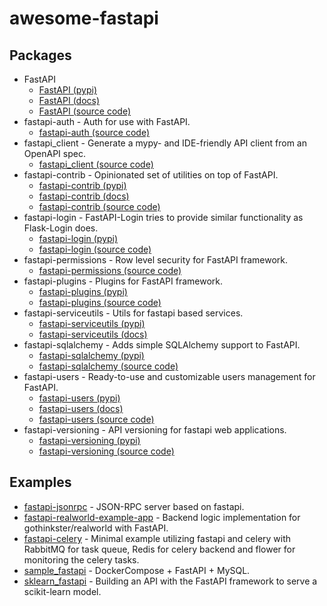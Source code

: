# awesome-fastapi

## Packages

- FastAPI
  - [FastAPI (pypi)](https://pypi.org/project/fastapi/)
  - [FastAPI (docs)](https://fastapi.tiangolo.com/)
  - [FastAPI (source code)](https://github.com/tiangolo/fastapi)
- fastapi-auth - Auth for use with FastAPI.
  - [fastapi-auth (source code)](https://github.com/dmontagu/fastapi-auth)
- fastapi_client - Generate a mypy- and IDE-friendly API client from an OpenAPI spec.
  - [fastapi_client (source code)](https://github.com/dmontagu/fastapi_client)
- fastapi-contrib - Opinionated set of utilities on top of FastAPI.
  - [fastapi-contrib (pypi)](https://pypi.org/project/fastapi-contrib/)
  - [fastapi-contrib (docs)](https://fastapi-contrib.readthedocs.io/en/latest/readme.html)
  - [fastapi-contrib (source code)](https://github.com/identixone/fastapi_contrib)
- fastapi-login - FastAPI-Login tries to provide similar functionality as Flask-Login does.
  - [fastapi-login (pypi)](https://pypi.org/project/fastapi-login/)
  - [fastapi-login (source code)](https://github.com/MushroomMaula/fastapi_login)
- fastapi-permissions - Row level security for FastAPI framework.
  - [fastapi-permissions (source code)](https://github.com/holgi/fastapi-permissions)
- fastapi-plugins - Plugins for FastAPI framework.
  - [fastapi-plugins (pypi)](https://pypi.org/project/fastapi-plugins/)
  - [fastapi-plugins (source code)](https://github.com/madkote/fastapi-plugins)
- fastapi-serviceutils - Utils for fastapi based services.
  - [fastapi-serviceutils (pypi)](https://pypi.org/project/fastapi-serviceutils/)
  - [fastapi-serviceutils (docs)](https://fastapi-serviceutils.readthedocs.io)
- fastapi-sqlalchemy - Adds simple SQLAlchemy support to FastAPI.
  - [fastapi-sqlalchemy (pypi)](https://pypi.org/project/FastAPI-SQLAlchemy/)
  - [fastapi-sqlalchemy (source code)](https://github.com/mfreeborn/fastapi-sqlalchemy)
- fastapi-users - Ready-to-use and customizable users management for FastAPI.
  - [fastapi-users (pypi)](https://pypi.org/project/fastapi-users/)
  - [fastapi-users (docs)](https://frankie567.github.io/fastapi-users/)
  - [fastapi-users (source code)](https://github.com/frankie567/fastapi-users)
- fastapi-versioning - API versioning for fastapi web applications.
  - [fastapi-versioning (pypi)](https://pypi.org/project/fastapi-versioning/)
  - [fastapi-versioning (source code)](https://github.com/DeanWay/fastapi-versioning)

## Examples

- [fastapi-jsonrpc](https://github.com/smagafurov/fastapi-jsonrpc) - JSON-RPC server based on fastapi.
- [fastapi-realworld-example-app](https://github.com/nsidnev/fastapi-realworld-example-app) - Backend logic implementation for gothinkster/realworld with FastAPI.
- [fastapi-celery](https://github.com/GregaVrbancic/fastapi-celery) - Minimal example utilizing fastapi and celery with RabbitMQ for task queue, Redis for celery backend and flower for monitoring the celery tasks.
- [sample_fastapi](https://github.com/hogeline/sample_fastapi) - DockerCompose + FastAPI + MySQL.
- [sklearn_fastapi](https://github.com/nickc1/sklearn_fastapi) - Building an API with the FastAPI framework to serve a scikit-learn model.

